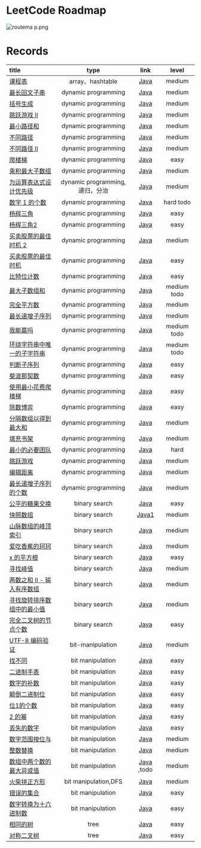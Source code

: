 # LeetCode Roadmap

![routema
p.png](routemap.png)

# Records

| title                                                                                                                                                                                                                                |           type            |                                                          link                                                           |     level     |
|:-------------------------------------------------------------------------------------------------------------------------------------------------------------------------------------------------------------------------------------|:-------------------------:|:-----------------------------------------------------------------------------------------------------------------------:|:-------------:|
| [课程表](https://leetcode.cn/problems/course-schedule/description/?envType=problem-list-v2&envId=2cktkvj)                                                                                                                               |      array、hashtable      |                  [Java](https://github.com/xiamo0/leetcodejava/blob/main/src/CourseSchedule_207.java)                   |    medium     |
| [最长回文子串](https://leetcode.cn/problems/longest-palindromic-substring/description/?envType=problem-list-v2&envId=dynamic-programming)                                                                                                  |    dynamic programming    |            [Java](https://github.com/xiamo0/leetcodejava/blob/main/src/dp/LongestPalindromicSubstring.java)             |    medium     |
| [括号生成](https://leetcode.cn/problems/generate-parentheses/description/?envType=problem-list-v2&envId=dynamic-programming)                                                                                                             |    dynamic programming    |                [Java](https://github.com/xiamo0/leetcodejava/blob/main/src/dp/GenerateParentheses.java)                 |    medium     |
| [跳跃游戏 II](https://leetcode.cn/problems/jump-game-ii/description/?envType=problem-list-v2&envId=dynamic-programming)                                                                                                                  |    dynamic programming    |                     [Java](https://github.com/xiamo0/leetcodejava/blob/main/src/dp/JumpGameii.java)                     |    medium     |
| [最小路径和](https://leetcode.cn/problems/minimum-path-sum/description/?envType=problem-list-v2&envId=dynamic-programming)                                                                                                                |    dynamic programming    |                   [Java](https://github.com/xiamo0/leetcodejava/blob/main/src/dp/MinimumPathSum.java)                   |    medium     |
| [不同路径](https://leetcode.cn/problems/unique-paths/description/?envType=problem-list-v2&envId=dynamic-programming)                                                                                                                     |    dynamic programming    |                    [Java](https://github.com/xiamo0/leetcodejava/blob/main/src/dp/UniquePaths.java)                     |    medium     |
| [不同路径 II](https://leetcode.cn/problems/unique-paths/description/?envType=problem-list-v2&envId=dynamic-programming)                                                                                                                  |    dynamic programming    |                   [Java](https://github.com/xiamo0/leetcodejava/blob/main/src/dp/UniquePathsIi.java)                    |    medium     |
| [爬楼梯](https://leetcode.cn/problems/climbing-stairs/description/?envType=problem-list-v2&envId=dynamic-programming)                                                                                                                   |    dynamic programming    |                   [Java](https://github.com/xiamo0/leetcodejava/blob/main/src/dp/ClimbingStairs.java)                   |     easy      |
| [乘积最大子数组](https://leetcode.cn/problems/maximum-product-subarray/description/)                                                                                                                                                        |    dynamic programming    |               [Java](https://github.com/xiamo0/leetcodejava/blob/main/src/dp/MaximumProductSubarray.java)               |    medium     |
| [为运算表达式设计优先级](https://leetcode.cn/problems/different-ways-to-add-parentheses/description/?envType=problem-list-v2&envId=dynamic-programming)                                                                                         | dynamic programming,递归，分治 |           [Java](https://github.com/xiamo0/leetcodejava/blob/main/src/dp/DifferentWaysToAddParentheses.java)            |    medium     |
| [数字 1 的个数](https://leetcode.cn/problems/number-of-digit-one/description/?envType=problem-list-v2&envId=dynamic-programming)                                                                                                          |    dynamic programming    |                  [Java](https://github.com/xiamo0/leetcodejava/blob/main/src/dp/NumberOfDigitOne.java)                  |   hard todo   |
| [杨辉三角](https://leetcode.cn/problems/pascals-triangle/description/?envType=problem-list-v2&envId=dynamic-programming)                                                                                                                 |    dynamic programming    |                  [Java](https://github.com/xiamo0/leetcodejava/blob/main/src/dp/PascalsTriangle.java)                   |     easy      |
| [杨辉三角2](https://leetcode.cn/problems/pascals-triangle-ii/description/?envType=problem-list-v2&envId=dynamic-programming)                                                                                                             |    dynamic programming    |                  [Java](https://github.com/xiamo0/leetcodejava/blob/main/src/dp/PascalsTriangle2.java)                  |     easy      |
| [买卖股票的最佳时机 2](https://leetcode.cn/problems/best-time-to-buy-and-sell-stock-ii/description/?envType=problem-list-v2&envId=dynamic-programming)                                                                                        |    dynamic programming    |             [Java](https://github.com/xiamo0/leetcodejava/blob/main/src/dM/BestTimeToBuyAndSellStock2.java)             |    medium     |
| [买卖股票的最佳时机](https://leetcode.cn/problems/best-time-to-buy-and-sell-stock/description/?envType=problem-list-v2&envId=dynamic-programming)                                                                                             |    dynamic programming    |             [Java](https://github.com/xiamo0/leetcodejava/blob/main/src/dp/BestTimeToBuyAndSellStock.java)              |     easy      |
| [比特位计数](https://leetcode.cn/problems/counting-bits/description/?envType=problem-list-v2&envId=dynamic-programming)                                                                                                                   |    dynamic programming    |                    [Java](https://github.com/xiamo0/leetcodejava/blob/main/src/dp/CountingBits.java)                    |     easy      |
| [最大子数组和](https://leetcode.cn/problems/maximum-subarray/description/?envType=problem-list-v2&envId=dynamic-programming)                                                                                                               |    dynamic programming    |                  [Java](https://github.com/xiamo0/leetcodejava/blob/main/src/dp/MaximumSubarray.java)                   | medium   todo |
| [完全平方数](https://leetcode.cn/problems/perfect-squares/description/?envType=problem-list-v2&envId=dynamic-programming)                                                                                                                 |    dynamic programming    |                   [Java](https://github.com/xiamo0/leetcodejava/blob/main/src/dp/PerfectSquares.java)                   |    medium     |
| [最长递增子序列](https://leetcode.cn/problems/longest-increasing-subsequence/description/?envType=problem-list-v2&envId=dynamic-programming)                                                                                                |    dynamic programming    |            [Java](https://github.com/xiamo0/leetcodejava/blob/main/src/dp/LongestIncreasingSubsequence.java)            |    medium     |
| [我能赢吗](https://leetcode.cn/problems/can-i-win/description/?envType=problem-list-v2&envId=dynamic-programming)                                                                                                                        |    dynamic programming    |                      [Java](https://github.com/xiamo0/leetcodejava/blob/main/src/dp/CanIWin.java)                       | medium   todo |
| [环绕字符串中唯一的子字符串](https://leetcode.cn/problems/unique-substrings-in-wraparound-string/description/?envType=problem-list-v2&envId=dynamic-programming)                                                                                  |    dynamic programming    |         [Java](https://github.com/xiamo0/leetcodejava/blob/main/src/dp/UniqueSubstringsInWraparoundString.java)         | medium   todo |
| [判断子序列](https://leetcode.cn/problems/IsSubsequence/description/?envType=problem-list-v2&envId=dynamic-programming)                                                                                                                   |    dynamic programming    |                   [Java](https://github.com/xiamo0/leetcodejava/blob/main/src/dp/IsSubsequence.java)                    |     easy      |
| [斐波那契数](https://leetcode.cn/problems/fibonacci-number/description/?envType=problem-list-v2&envId=dynamic-programming)                                                                                                                |    dynamic programming    |                  [Java](https://github.com/xiamo0/leetcodejava/blob/main/src/dp/FibonacciNumber.java)                   |     easy      |
| [使用最小花费爬楼梯](https://leetcode.cn/problems/MinCostClimbingStairs/description/?envType=problem-list-v2&envId=dynamic-programming)                                                                                                       |    dynamic programming    |               [Java](https://github.com/xiamo0/leetcodejava/blob/main/src/dp/MinCostClimbingStairs.java)                |     easy      |
| [除数博弈](https://leetcode.cn/problems/DivisorGame/description/?envType=problem-list-v2&envId=dynamic-programming)                                                                                                                      |    dynamic programming    |                    [Java](https://github.com/xiamo0/leetcodejava/blob/main/src/dp/DivisorGame.java)                     |     easy      |
| [分隔数组以得到最大和](https://leetcode.cn/problems/partition-array-for-maximum-sum/description/?envType=problem-list-v2&envId=dynamic-programming)                                                                                            |    dynamic programming    |            [Java](https://github.com/xiamo0/leetcodejava/blob/main/src/dp/PartitionArrayForMaximumSum.java)             |    medium     |
| [填充书架](https://leetcode.cn/problems/filling-bookcase-shelves/description/?envType=problem-list-v2&envId=dynamic-programming)                                                                                                         |    dynamic programming    |               [Java](https://github.com/xiamo0/leetcodejava/blob/main/src/dp/FillingBookcaseShelves.java)               |    medium     |
| [最小的必要团队](https://leetcode.cn/problems/smallest-sufficient-team/description/?envType=problem-list-v2&envId=dynamic-programming)                                                                                                      |    dynamic programming    |               [Java](https://github.com/xiamo0/leetcodejava/blob/main/src/dp/SmallestSufficientTeam.java)               |     hard      |
| [跳跃游戏](https://leetcode.cn/problems/jump-game/description/?envType=problem-list-v2&envId=dynamic-programming)                                                                                                                        |    dynamic programming    |                      [Java](https://github.com/xiamo0/leetcodejava/blob/main/src/dp/JumpGame.java)                      |    medium     |
| [编辑距离](https://leetcode.cn/problems/edit-distance/description/?envType=problem-list-v2&envId=dynamic-programming)                                                                                                                    |    dynamic programming    |                    [Java](https://github.com/xiamo0/leetcodejava/blob/main/src/dp/EditDistance.java)                    |    medium     |
| [最长递增子序列的个数](https://leetcode.cn/problems/number-of-longest-increasing-subsequence/description/?envType=problem-list-v2&envId=dynamic-programming)                                                                                   |    dynamic programming    |        [Java](https://github.com/xiamo0/leetcodejava/blob/main/src/dp/NumberOfLongestIncreasingSubsequence.java)        |    medium     |
| [公平的糖果交换](https://leetcode.cn/problems/fair-candy-swap/description/?envType=problem-list-v2&envId=binary-search)                                                                                                                     |       binary search       |              [Java](https://github.com/xiamo0/leetcodejava/blob/main/src/binarysearch/FairCandySwap.java)               |     easy      |
| [快照数组](https://leetcode.cn/problems/snapshot-array/description/?envType=problem-list-v2&envId=binary-search)                                                                                                                         |       binary search       |              [Java1](https://github.com/xiamo0/leetcodejava/blob/main/src/binarysearch/SnapshotArray.java)              |    medium     |
| [山脉数组的峰顶索引](https://leetcode.cn/problems/peak-index-in-a-mountain-array/description/?envType=problem-list-v2&envId=binary-search)                                                                                                    |       binary search       |        [Java](https://github.com/xiamo0/leetcodejava/blob/main/src/binarysearch/PeakIndexInAMountainArray.java)         |    medium     |
| [爱吃香蕉的珂珂](https://leetcode.cn/problems/koko-eating-bananas/description/?envType=problem-list-v2&envId=binary-search)                                                                                                                 |       binary search       |            [Java](https://github.com/xiamo0/leetcodejava/blob/main/src/binarysearch/KokoEatingBananas.java)             |    medium     |
| [x 的平方根](https://leetcode.cn/problems/sqrtx/description/?envType=problem-list-v2&envId=binary-search)                                                                                                                                |       binary search       |                  [Java](https://github.com/xiamo0/leetcodejava/blob/main/src/binarysearch/Sqrtx.java)                   |     easy      |
| [寻找峰值](https://leetcode.cn/problems/find-peak-element/description/?envType=problem-list-v2&envId=binary-search)                                                                                                                      |       binary search       |             [Java](https://github.com/xiamo0/leetcodejava/blob/main/src/binarysearch/FindPeakElement.java)              |    medium     |
| [两数之和 II - 输入有序数组](https://leetcode.cn/problems/two-sum-ii-input-array-is-sorted/description/?envType=problem-list-v2&envId=binary-search)                                                                                           |       binary search       |        [Java](https://github.com/xiamo0/leetcodejava/blob/main/src/binarysearch/TwoSumIiInputArrayIsSorted.java)        |    medium     |
| [寻找旋转排序数组中的最小值](https://leetcode.cn/problems/find-minimum-in-rotated-sorted-array/description/?envType=problem-list-v2&envId=binary-search)                                                                                          |       binary search       |     [Java](https://github.com/xiamo0/leetcodejava/blob/main/src/binarysearch/FindMinimumInRotatedSortedArray.java)      |    medium     |
| [完全二叉树的节点个数](https://leetcode.cn/problems/count-complete-tree-nodes/description/?envType=problem-list-v2&envId=binary-search)                                                                                                        |       binary search       |          [Java](https://github.com/xiamo0/leetcodejava/blob/main/src/binarysearch/CountCompleteTreeNodes.java)          |     easy      |
| [UTF-8 编码验证](https://leetcode.cn/problems/utf-8-validation/description/?envType=problem-list-v2&envId=bit-manipulation)                                                                                                              |     bit-manipulation      |            [Java](https://github.com/xiamo0/leetcodejava/blob/main/src/bitmanipulation/Utf8Validation.java)             |    medium     |
| [找不同](https://leetcode.cn/problems/find-the-difference/description/?envType=problem-list-v2&envId=bit-manipulation)                                                                                                                  |     bit manipulation      |           [Java](https://github.com/xiamo0/leetcodejava/blob/main/src/bitmanipulation/FindTheDifference.java)           |     easy      |
| [二进制手表](https://leetcode.cn/problems/binary-watch/description/?envType=problem-list-v2&envId=bit-manipulation)                                                                                                                       |     bit manipulation      |              [Java](https://github.com/xiamo0/leetcodejava/blob/main/src/bitmanipulation/BinaryWatch.java)              |     easy      |
| [数字的补数](https://leetcode.cn/problems/number-complement/description/?envType=problem-list-v2&envId=bit-manipulation)                                                                                                                  |     bit manipulation      |           [Java](https://github.com/xiamo0/leetcodejava/blob/main/src/bitmanipulation/NumberComplement.java)            |     easy      |
| [颠倒二进制位](https://leetcode.cn/problems/reverse-bits/description/?envType=problem-list-v2&envId=bit-manipulation)                                                                                                                      |     bit manipulation      |              [Java](https://github.com/xiamo0/leetcodejava/blob/main/src/bitmanipulation/ReverseBits.java)              |     easy      |
| [位1的个数](https://leetcode.cn/problems/number-of-1-bits/description/?envType=problem-list-v2&envId=bit-manipulation)                                                                                                                   |     bit manipulation      |             [Java](https://github.com/xiamo0/leetcodejava/blob/main/src/bitmanipulation/NumberOf1Bits.java)             |     easy      |
| [2 的幂](https://leetcode.cn/problems/power-of-two/description/?envType=problem-list-v2&envId=bit-manipulation)                                                                                                                        |     bit manipulation      |              [Java](https://github.com/xiamo0/leetcodejava/blob/main/src/bitmanipulation/PowerOfTwo.java)               |     easy      |
| [丢失的数字](https://leetcode.cn/problems/missing-number/description/?envType=problem-list-v2&envId=bit-manipulation)                                                                                                                     |     bit manipulation      |             [Java](https://github.com/xiamo0/leetcodejava/blob/main/src/bitmanipulation/MissingNumber.java)             |     easy      |
| [数字范围按位与](https://leetcode.cn/problems/bitwise-and-of-numbers-range/description/?envType=problem-list-v2&envId=bit-manipulation)                                                                                                     |     bit manipulation      |       [Java](https://github.com/xiamo0/leetcodejava/blob/main/src/bitmanipulation/BitwiseAndOfNumbersRange.java)        |    medium     |
| [整数替换](https://leetcode.cn/problems/integer-replacement/?envType=problem-list-v2&envId=bit-manipulation)                                                                                                                                                                                                                          |     bit manipulation      |          [Java](https://github.com/xiamo0/leetcodejava/blob/main/src/bitmanipulation/IntegerReplacement.java)           |    medium     |
| [数组中两个数的最大异或值](https://leetcode.cn/problems/maximum-xor-of-two-numbers-in-an-array/description/?envType=problem-list-v2&envId=bit-manipulation)                                                                                                                                                                                                                          |     bit manipulation      | [Java](https://github.com/xiamo0/leetcodejava/blob/main/src/bitmanipulation/MaximumXorOfTwoNumbersInAnArray.java) ,todo |    medium     |
| [火柴拼正方形](https://leetcode.cn/problems/matchsticks-to-square/description/?envType=problem-list-v2&envId=bit-manipulation)                                                                                                                                                                                                                          |   bit manipulation,DFS    |          [Java](https://github.com/xiamo0/leetcodejava/blob/main/src/bitmanipulation/MatchsticksToSquare.java)          |    medium     |
| [错误的集合](https://leetcode.cn/problems/set-mismatch/description/?envType=problem-list-v2&envId=bit-manipulation)                                                                                                                                                                                                                          |     bit manipulation      |              [Java](https://github.com/xiamo0/leetcodejava/blob/main/src/bitmanipulation/SetMismatch.java)              |     easy      |
| [数字转换为十六进制数](https://leetcode.cn/problems/convert-a-number-to-hexadecimal/description/?envType=problem-list-v2&envId=bit-manipulation)                                                                                                                                                                                                                          |     bit manipulation      |      [Java](https://github.com/xiamo0/leetcodejava/blob/main/src/bitmanipulation/ConvertANumberToHexadecimal.java)      |     easy      |
| [相同的树](https://leetcode.cn/problems/same-tree/description/?envType=problem-list-v2&envId=tree)                                                                                                                                                                                                                          |           tree            |                     [Java](https://github.com/xiamo0/leetcodejava/blob/main/src/tree/SameTree.java)                     |     easy      |
| [对称二叉树](https://leetcode.cn/problems/symmetric-tree/description/?envType=problem-list-v2&envId=tree)                                                                                                                                                                                                                          |           tree            |                  [Java](https://github.com/xiamo0/leetcodejava/blob/main/src/tree/SymmetricTree.java)                   |     easy      |


